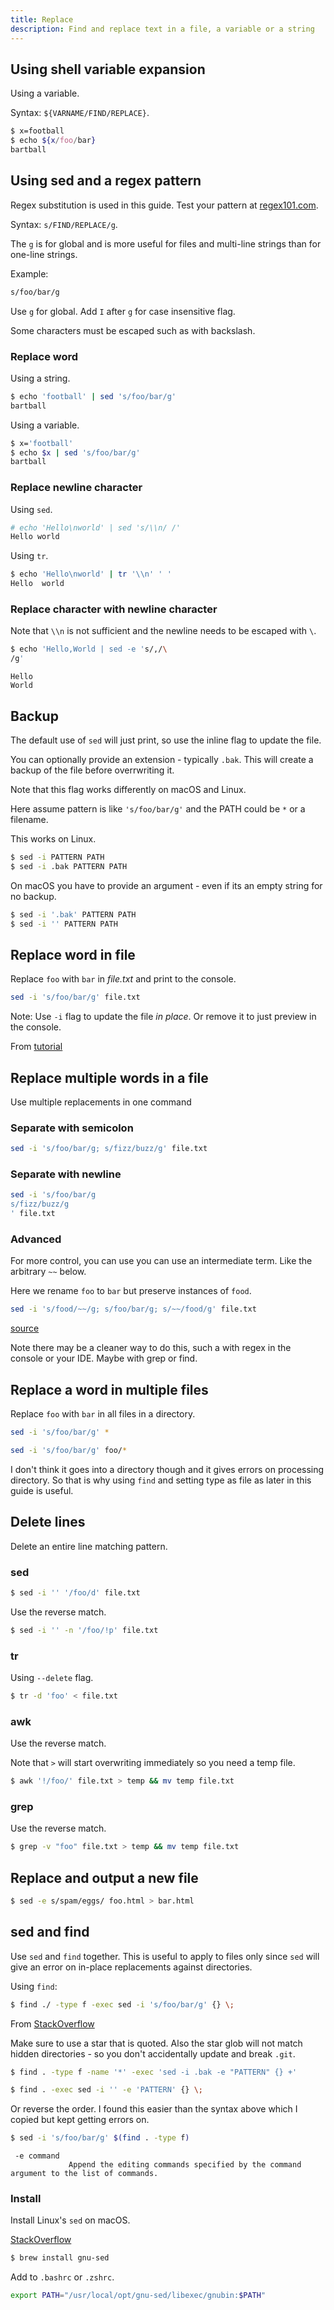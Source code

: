 ```yaml
---
title: Replace
description: Find and replace text in a file, a variable or a string
---
```



## Using shell variable expansion

Using a variable. 

Syntax: `${VARNAME/FIND/REPLACE}`.

```sh
$ x=football
$ echo ${x/foo/bar}
bartball
```


## Using sed and a regex pattern

Regex substitution is used in this guide. Test your pattern at [regex101.com](https://regex101.com/).

Syntax: `s/FIND/REPLACE/g`.

The `g` is for global and is more useful for files and multi-line strings than for one-line strings.

Example:

```sh
s/foo/bar/g
```

Use `g` for global. Add `I` after `g` for case insensitive flag.

Some characters must be escaped such as with backslash.

### Replace word

Using a string.

```sh
$ echo 'football' | sed 's/foo/bar/g'
bartball
```

Using a variable.

```sh
$ x='football'
$ echo $x | sed 's/foo/bar/g'
bartball
```

### Replace newline character

Using `sed`.

```sh
# echo 'Hello\nworld' | sed 's/\\n/ /'
Hello world
```

Using `tr`.

```sh
$ echo 'Hello\nworld' | tr '\\n' ' '
Hello  world
```

### Replace character with newline character

Note that `\\n` is not sufficient and the newline needs to be escaped with `\`.

```sh
$ echo 'Hello,World | sed -e 's/,/\
/g'
```
```
Hello
World
```


## Backup

The default use of `sed` will just print, so use the inline flag to update the file.

You can optionally provide an extension - typically `.bak`. This will create a backup of the file before overrwriting it.

Note that this flag works differently on macOS and Linux.

Here assume pattern is like `'s/foo/bar/g'` and the PATH could be `*` or a filename.

This works on Linux.

```sh
$ sed -i PATTERN PATH
$ sed -i .bak PATTERN PATH
```

On macOS you have to provide an argument - even if its an empty string for no backup.

```sh
$ sed -i '.bak' PATTERN PATH
$ sed -i '' PATTERN PATH
```


## Replace word in file

Replace `foo` with `bar` in _file.txt_ and print to the console.

```sh
sed -i 's/foo/bar/g' file.txt
```

Note: Use `-i` flag to update the file _in place_. Or remove it to just preview in the console.

From [tutorial](https://www.cyberciti.biz/faq/how-to-use-sed-to-find-and-replace-text-in-files-in-linux-unix-shell/)


## Replace multiple words in a file

Use multiple replacements in one command

### Separate with semicolon

```sh
sed -i 's/foo/bar/g; s/fizz/buzz/g' file.txt
```

### Separate with newline

```sh
sed -i 's/foo/bar/g
s/fizz/buzz/g
' file.txt
```

### Advanced

For more control, you can use you can use an intermediate term. Like the arbitrary `~~` below.

Here we rename `foo` to `bar` but preserve instances of `food`.

```sh
sed -i 's/food/~~/g; s/foo/bar/g; s/~~/food/g' file.txt
```

[source](https://stackoverflow.com/questions/26568952/how-to-replace-multiple-patterns-at-once-with-sed)

Note there may be a cleaner way to do this, such a with regex in the console or your IDE. Maybe with grep or find.


## Replace a word in multiple files

Replace `foo` with `bar` in all files in a directory.

```sh
sed -i 's/foo/bar/g' *

sed -i 's/foo/bar/g' foo/*
```

I don't think it goes into a directory though and it gives errors on processing directory. So that is why using `find` and setting type as file as later in this guide is useful.


## Delete lines

Delete an entire line matching pattern.

### sed

```sh
$ sed -i '' '/foo/d' file.txt
```

Use the reverse match.

```sh
$ sed -i '' -n '/foo/!p' file.txt
```

### tr

Using `--delete` flag.

```sh
$ tr -d 'foo' < file.txt
```

### awk

Use the reverse match.

Note that `>` will start overwriting immediately so you need a temp file.

```sh
$ awk '!/foo/' file.txt > temp && mv temp file.txt
```

### grep

Use the reverse match.

```sh
$ grep -v "foo" file.txt > temp && mv temp file.txt
```


## Replace and output a new file

```sh
$ sed -e s/spam/eggs/ foo.html > bar.html
```


## sed and find

Use `sed` and `find` together. This is useful to apply to files only since `sed` will give an error on in-place replacements against directories.


Using `find`:

```sh
$ find ./ -type f -exec sed -i 's/foo/bar/g' {} \;
```

From [StackOverflow](https://stackoverflow.com/questions/11392478/how-to-replace-a-string-in-multiple-files-in-linux-command-line)

Make sure to use a star that is quoted. Also the star glob will not match hidden directories - so you don't accidentally update and break `.git`.

```sh
$ find . -type f -name '*' -exec 'sed -i .bak -e "PATTERN" {} +'
```

```sh
$ find . -exec sed -i '' -e 'PATTERN' {} \;
```

Or reverse the order. I found this easier than the syntax above which I copied but kept getting errors on.

```sh
$ sed -i 's/foo/bar/g' $(find . -type f)
```

```
 -e command
             Append the editing commands specified by the command argument to the list of commands.
```

### Install

Install Linux's `sed` on macOS.

[StackOverflow](https://stackoverflow.com/questions/2320564/sed-i-command-for-in-place-editing-to-work-with-both-gnu-sed-and-bsd-osx/27595785#27595785)

```sh
$ brew install gnu-sed
```

Add to `.bashrc` or `.zshrc`.

```sh
export PATH="/usr/local/opt/gnu-sed/libexec/gnubin:$PATH"
```
